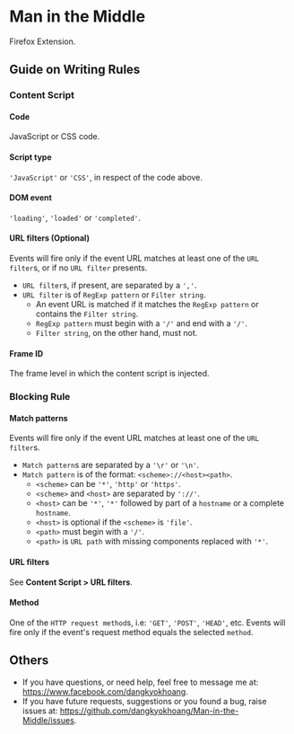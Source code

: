 # Man in the Middle
Firefox Extension.

## Guide on Writing Rules

### Content Script

#### Code
JavaScript or CSS code.

#### Script type
`'JavaScript'` or `'CSS'`, in respect of the code above.

#### DOM event
`'loading'`, `'loaded'` or `'completed'`.

#### URL filters (Optional)
Events will fire only if the event URL matches at least one of the `URL filter`s, or if no `URL filter` presents.

- `URL filter`s, if present, are separated by a `','`.
- `URL filter` is of `RegExp pattern` or `Filter string`.
  - An event URL is matched if it matches the `RegExp pattern` or contains the `Filter string`.
  - `RegExp pattern` must begin with a `'/'` and end with a `'/'`.
  - `Filter string`, on the other hand, must not.

#### Frame ID
The frame level in which the content script is injected.

### Blocking Rule

#### Match patterns
Events will fire only if the event URL matches at least one of the `URL filter`s.

- `Match pattern`s are separated by a `'\r'` or `'\n'`.
- `Match pattern` is of the format: `<scheme>://<host><path>`.
  - `<scheme>` can be `'*'`, `'http'` or `'https'`.
  - `<scheme>` and `<host>` are separated by `'://'`.
  - `<host>` can be `'*'`, `'*'` followed by part of a `hostname` or a complete `hostname`.
  - `<host>` is optional if the `<scheme>` is `'file'`.
  - `<path>` must begin with a `'/'`.
  - `<path>` is `URL path` with missing components replaced with `'*'`.

#### URL filters
See **Content Script > URL filters**.

#### Method
One of the `HTTP request method`s, i.e: `'GET'`, `'POST'`, `'HEAD'`, etc. Events will fire only if the event's request method equals the selected `method`.

## Others
- If you have questions, or need help, feel free to message me at: https://www.facebook.com/dangkyokhoang.
- If you have future requests, suggestions or you found a bug, raise issues at: https://github.com/dangkyokhoang/Man-in-the-Middle/issues.
